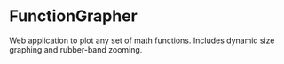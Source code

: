 # FunctionGrapher
Web application to plot any set of math functions.  Includes dynamic size graphing and rubber-band zooming.
